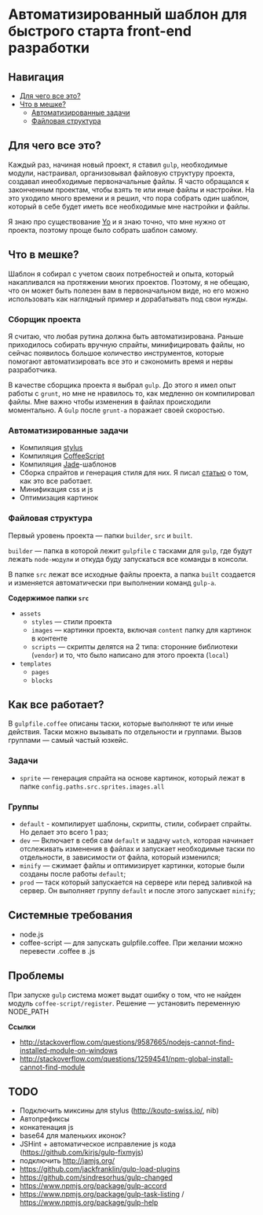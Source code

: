 Автоматизированный шаблон для быстрого старта front-end разработки
====================

## Навигация
* [Для чего все это?](#Для-чего-все-это)
* [Что в мешке?](#Что-в-мешке)
    * [Автоматизированные задачи](#Автоматизированные-задачи)
    * [Файловая структура](#Файловая-структура)

## Для чего все это?
Каждый раз, начиная новый проект, я ставил `gulp`, необходимые модули, настраивал, организовывал файловую структуру проекта, создавал инеобходимые первоначальные файлы. Я часто обращался к законченным проектам, чтобы взять те или иные файлы и настройки.
На это уходило много времени и я решил, что пора собрать один шаблон, который в себе будет иметь все необходимые мне настройки и файлы.

Я знаю про существование [Yo](http://yeoman.io) и я знаю точно, что мне нужно от проекта, поэтому проще было собрать шаблон самому.

## Что в мешке?

Шаблон я собирал с учетом своих потребностей и опыта, который накапливался на протяжении многих проектов. Поэтому, я не обещаю, что он может быть полезен вам в первоначальном виде, но его можно использовать как наглядный пример и дорабатывать под свои нужды.

### Сборщик проекта
Я считаю, что любая рутина должна быть автоматизирована. Раньше приходилось собирать вручную спрайты, минифицировать файлы, но сейчас появилось большое количество инструментов, которые помогают автоматизировать все это и сэкономить время и нервы разработчика.

В качестве сборщика проекта я выбрал `gulp`.
До этого я имел опыт работы с `grunt`, но мне не нравилось то, как медленно он компилировал файлы. Мне важно чтобы изменения в файлах происходили моментально.
А `Gulp` после `grunt-a` поражает своей скоростью.

### Автоматизированные задачи
- Компиляция [stylus](http://learnboost.github.io/stylus/)
- Компиляция [CoffeeScript](http://coffeescript.org/)
- Компиляция [Jade](http://jade-lang.com/)-шаблонов
- Сборка спрайтов и генерация стиля для них. Я писал [статью](http://habrahabr.ru/post/227945/) о том, как это все работает.
- Минификация css и js
- Оптимизация картинок


### Файловая структура
Первый уровень проекта — папки `builder`, `src` и `built`.

`builder` — папка в которой лежит `gulpfile` с тасками для `gulp`, где будут лежать `node-модули` и откуда буду запускаться все команды в консоли.

В папке `src` лежат все исходные файлы проекта, а папка `built` создается и изменяется автоматически при выполнении команд `gulp-а`.

**Содержимое папки `src`**
- `assets`
    + `styles` — стили проекта
    + `images` — картинки проекта, включая `content` папку для картинок в контенте
    + `scripts` — скрипты делятся на 2 типа: сторонние библиотеки (`vendor`) и то, что было написано для этого проекта (`local`)
- `templates`
    + `pages`
    + `blocks`


## Как все работает?
В `gulpfile.coffee` описаны таски, которые выполняют те или иные действия. Таски можно вызывать по отдельности и группами. Вызов группами — самый частый юзкейс.

### Задачи
* `sprite` — генерация спрайта на основе картинок, который лежат в папке `config.paths.src.sprites.images.all`

### Группы
* `default` - компилирует шаблоны, скрипты, стили, собирает спрайты. Но делает это всего 1 раз;
* `dev` — Включает в себя сам `default` и задачу `watch`, которая начинает отслеживать изменения в файлах и запускает необходимые таски по отдельности, в зависимости от файла, который изменился;
* `minify` — сжимает файлы и оптимизирует картинки, которые были созданы после работы `default`;
* `prod` — таск который запускается на сервере или перед заливкой на сервер. Он выполняет группу `default` и после этого запускает `minify`;


## Системные требования
* node.js
* coffee-script — для запускать gulpfile.coffee. При желании можно перевести .coffee в .js


## Проблемы
При запуске `gulp` система может выдат ошибку о том, что не найден модуль `coffee-script/register`. Решение — установить переменную NODE_PATH

**Ссылки**
* http://stackoverflow.com/questions/9587665/nodejs-cannot-find-installed-module-on-windows
* http://stackoverflow.com/questions/12594541/npm-global-install-cannot-find-module

## TODO
* Подключить миксины для stylus (http://kouto-swiss.io/, nib)
* Автопрефиксы
* конкатенация js
* base64 для маленьких иконок?
* JSHint + автоматическое исправление js кода (https://github.com/kirjs/gulp-fixmyjs)
* подключить http://jamjs.org/
* https://github.com/jackfranklin/gulp-load-plugins
* https://github.com/sindresorhus/gulp-changed
* https://www.npmjs.org/package/gulp-accord
* https://www.npmjs.org/package/gulp-task-listing / https://www.npmjs.org/package/gulp-help
